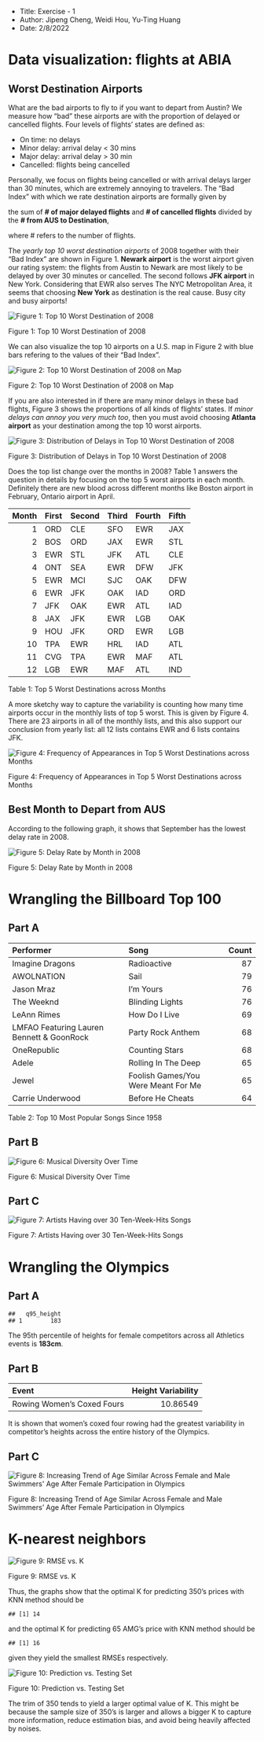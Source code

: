 -   Title: Exercise - 1
-   Author: Jipeng Cheng, Weidi Hou, Yu-Ting Huang
-   Date: 2/8/2022

# Data visualization: flights at ABIA

## Worst Destination Airports

What are the bad airports to fly to if you want to depart from Austin?
We measure how “bad” these airports are with the proportion of delayed
or cancelled flights. Four levels of flights’ states are defined as:

-   On time: no delays
-   Minor delay: arrival delay &lt; 30 mins
-   Major delay: arrival delay > 30 min
-   Cancelled: flights being cancelled

Personally, we focus on flights being cancelled or with arrival delays
larger than 30 minutes, which are extremely annoying to travelers. The
“Bad Index” with which we rate destination airports are formally given
by

the sum of **# of major delayed flights** and **# of cancelled flights**
divided by the **# from AUS to Destination**,

where # refers to the number of flights.

The *yearly top 10 worst destination airports* of 2008 together with
their “Bad Index” are shown in Figure 1. **Newark airport** is the worst
airport given our rating system: the flights from Austin to Newark are
most likely to be delayed by over 30 minutes or cancelled. The second
follows **JFK airport** in New York. Considering that EWR also serves
The NYC Metropolitan Area, it seems that choosing **New York** as
destination is the real cause. Busy city and busy airports!

<img src="Exercise_1_files/figure-markdown_strict/fig1-1.png" alt="Figure 1: Top 10 Worst Destination of 2008"  />
<p class="caption">
Figure 1: Top 10 Worst Destination of 2008
</p>

We can also visualize the top 10 airports on a U.S. map in Figure 2 with
blue bars refering to the values of their “Bad Index”.

<img src="Exercise_1_files/figure-markdown_strict/fig2-1.png" alt="Figure 2: Top 10 Worst Destination of 2008 on Map"  />
<p class="caption">
Figure 2: Top 10 Worst Destination of 2008 on Map
</p>

If you are also interested in if there are many minor delays in these
bad flights, Figure 3 shows the proportions of all kinds of flights’
states. If *minor delays can annoy you very much too*, then you must
avoid choosing **Atlanta airport** as your destination among the top 10
worst airports.

<img src="Exercise_1_files/figure-markdown_strict/fig3-1.png" alt="Figure 3: Distribution of Delays in Top 10 Worst Destination of 2008"  />
<p class="caption">
Figure 3: Distribution of Delays in Top 10 Worst Destination of 2008
</p>

Does the top list change over the months in 2008? Table 1 answers the
question in details by focusing on the top 5 worst airports in each
month. Definitely there are new blood across different months like
Boston airport in February, Ontario airport in April.

<table>
<thead>
<tr class="header">
<th style="text-align: right;">Month</th>
<th style="text-align: left;">First</th>
<th style="text-align: left;">Second</th>
<th style="text-align: left;">Third</th>
<th style="text-align: left;">Fourth</th>
<th style="text-align: left;">Fifth</th>
</tr>
</thead>
<tbody>
<tr class="odd">
<td style="text-align: right;">1</td>
<td style="text-align: left;">ORD</td>
<td style="text-align: left;">CLE</td>
<td style="text-align: left;">SFO</td>
<td style="text-align: left;">EWR</td>
<td style="text-align: left;">JAX</td>
</tr>
<tr class="even">
<td style="text-align: right;">2</td>
<td style="text-align: left;">BOS</td>
<td style="text-align: left;">ORD</td>
<td style="text-align: left;">JAX</td>
<td style="text-align: left;">EWR</td>
<td style="text-align: left;">STL</td>
</tr>
<tr class="odd">
<td style="text-align: right;">3</td>
<td style="text-align: left;">EWR</td>
<td style="text-align: left;">STL</td>
<td style="text-align: left;">JFK</td>
<td style="text-align: left;">ATL</td>
<td style="text-align: left;">CLE</td>
</tr>
<tr class="even">
<td style="text-align: right;">4</td>
<td style="text-align: left;">ONT</td>
<td style="text-align: left;">SEA</td>
<td style="text-align: left;">EWR</td>
<td style="text-align: left;">DFW</td>
<td style="text-align: left;">JFK</td>
</tr>
<tr class="odd">
<td style="text-align: right;">5</td>
<td style="text-align: left;">EWR</td>
<td style="text-align: left;">MCI</td>
<td style="text-align: left;">SJC</td>
<td style="text-align: left;">OAK</td>
<td style="text-align: left;">DFW</td>
</tr>
<tr class="even">
<td style="text-align: right;">6</td>
<td style="text-align: left;">EWR</td>
<td style="text-align: left;">JFK</td>
<td style="text-align: left;">OAK</td>
<td style="text-align: left;">IAD</td>
<td style="text-align: left;">ORD</td>
</tr>
<tr class="odd">
<td style="text-align: right;">7</td>
<td style="text-align: left;">JFK</td>
<td style="text-align: left;">OAK</td>
<td style="text-align: left;">EWR</td>
<td style="text-align: left;">ATL</td>
<td style="text-align: left;">IAD</td>
</tr>
<tr class="even">
<td style="text-align: right;">8</td>
<td style="text-align: left;">JAX</td>
<td style="text-align: left;">JFK</td>
<td style="text-align: left;">EWR</td>
<td style="text-align: left;">LGB</td>
<td style="text-align: left;">OAK</td>
</tr>
<tr class="odd">
<td style="text-align: right;">9</td>
<td style="text-align: left;">HOU</td>
<td style="text-align: left;">JFK</td>
<td style="text-align: left;">ORD</td>
<td style="text-align: left;">EWR</td>
<td style="text-align: left;">LGB</td>
</tr>
<tr class="even">
<td style="text-align: right;">10</td>
<td style="text-align: left;">TPA</td>
<td style="text-align: left;">EWR</td>
<td style="text-align: left;">HRL</td>
<td style="text-align: left;">IAD</td>
<td style="text-align: left;">ATL</td>
</tr>
<tr class="odd">
<td style="text-align: right;">11</td>
<td style="text-align: left;">CVG</td>
<td style="text-align: left;">TPA</td>
<td style="text-align: left;">EWR</td>
<td style="text-align: left;">MAF</td>
<td style="text-align: left;">ATL</td>
</tr>
<tr class="even">
<td style="text-align: right;">12</td>
<td style="text-align: left;">LGB</td>
<td style="text-align: left;">EWR</td>
<td style="text-align: left;">MAF</td>
<td style="text-align: left;">ATL</td>
<td style="text-align: left;">IND</td>
</tr>
</tbody>
</table>

Table 1: Top 5 Worst Destinations across Months

A more sketchy way to capture the variability is counting how many time
airports occur in the monthly lists of top 5 worst. This is given by
Figure 4. There are 23 airports in all of the monthly lists, and this
also support our conclusion from yearly list: all 12 lists contains EWR
and 6 lists contains JFK.

<img src="Exercise_1_files/figure-markdown_strict/fig4-1.png" alt="Figure 4: Frequency of Appearances in Top 5 Worst Destinations across Months"  />
<p class="caption">
Figure 4: Frequency of Appearances in Top 5 Worst Destinations across
Months
</p>

## Best Month to Depart from AUS

According to the following graph, it shows that September has the lowest
delay rate in 2008.

<img src="Exercise_1_files/figure-markdown_strict/fig5-1.png" alt="Figure 5: Delay Rate by Month in 2008"  />
<p class="caption">
Figure 5: Delay Rate by Month in 2008
</p>

# Wrangling the Billboard Top 100

## Part A

<table>
<thead>
<tr class="header">
<th style="text-align: left;">Performer</th>
<th style="text-align: left;">Song</th>
<th style="text-align: right;">Count</th>
</tr>
</thead>
<tbody>
<tr class="odd">
<td style="text-align: left;">Imagine Dragons</td>
<td style="text-align: left;">Radioactive</td>
<td style="text-align: right;">87</td>
</tr>
<tr class="even">
<td style="text-align: left;">AWOLNATION</td>
<td style="text-align: left;">Sail</td>
<td style="text-align: right;">79</td>
</tr>
<tr class="odd">
<td style="text-align: left;">Jason Mraz</td>
<td style="text-align: left;">I’m Yours</td>
<td style="text-align: right;">76</td>
</tr>
<tr class="even">
<td style="text-align: left;">The Weeknd</td>
<td style="text-align: left;">Blinding Lights</td>
<td style="text-align: right;">76</td>
</tr>
<tr class="odd">
<td style="text-align: left;">LeAnn Rimes</td>
<td style="text-align: left;">How Do I Live</td>
<td style="text-align: right;">69</td>
</tr>
<tr class="even">
<td style="text-align: left;">LMFAO Featuring Lauren Bennett &amp; GoonRock</td>
<td style="text-align: left;">Party Rock Anthem</td>
<td style="text-align: right;">68</td>
</tr>
<tr class="odd">
<td style="text-align: left;">OneRepublic</td>
<td style="text-align: left;">Counting Stars</td>
<td style="text-align: right;">68</td>
</tr>
<tr class="even">
<td style="text-align: left;">Adele</td>
<td style="text-align: left;">Rolling In The Deep</td>
<td style="text-align: right;">65</td>
</tr>
<tr class="odd">
<td style="text-align: left;">Jewel</td>
<td style="text-align: left;">Foolish Games/You Were Meant For Me</td>
<td style="text-align: right;">65</td>
</tr>
<tr class="even">
<td style="text-align: left;">Carrie Underwood</td>
<td style="text-align: left;">Before He Cheats</td>
<td style="text-align: right;">64</td>
</tr>
</tbody>
</table>

Table 2: Top 10 Most Popular Songs Since 1958

## Part B

<img src="Exercise_1_files/figure-markdown_strict/fig6-1.png" alt="Figure 6: Musical Diversity Over Time"  />
<p class="caption">
Figure 6: Musical Diversity Over Time
</p>

## Part C

<img src="Exercise_1_files/figure-markdown_strict/fig7-1.png" alt="Figure 7: Artists Having over 30 Ten-Week-Hits Songs"  />
<p class="caption">
Figure 7: Artists Having over 30 Ten-Week-Hits Songs
</p>

# Wrangling the Olympics

## Part A

    ##   q95_height
    ## 1        183

The 95th percentile of heights for female competitors across all
Athletics events is **183cm**.

## Part B

<table>
<thead>
<tr class="header">
<th style="text-align: left;">Event</th>
<th style="text-align: right;">Height Variability</th>
</tr>
</thead>
<tbody>
<tr class="odd">
<td style="text-align: left;">Rowing Women’s Coxed Fours</td>
<td style="text-align: right;">10.86549</td>
</tr>
</tbody>
</table>

It is shown that women’s coxed four rowing had the greatest variability
in competitor’s heights across the entire history of the Olympics.

## Part C

<img src="Exercise_1_files/figure-markdown_strict/fig8-1.png" alt="Figure 8: Increasing Trend of Age Similar Across Female and Male Swimmers' Age After Female Participation in Olympics"  />
<p class="caption">
Figure 8: Increasing Trend of Age Similar Across Female and Male
Swimmers’ Age After Female Participation in Olympics
</p>

# K-nearest neighbors

<img src="Exercise_1_files/figure-markdown_strict/fig9-1.png" alt="Figure 9: RMSE vs. K"  />
<p class="caption">
Figure 9: RMSE vs. K
</p>

Thus, the graphs show that the optimal K for predicting 350’s prices
with KNN method should be

    ## [1] 14

and the optimal K for predicting 65 AMG’s price with KNN method should
be

    ## [1] 16

given they yield the smallest RMSEs respectively.

<img src="Exercise_1_files/figure-markdown_strict/fig10-1.png" alt="Figure 10: Prediction vs. Testing Set"  />
<p class="caption">
Figure 10: Prediction vs. Testing Set
</p>

The trim of 350 tends to yield a larger optimal value of K. This might
be because the sample size of 350’s is larger and allows a bigger K to
capture more information, reduce estimation bias, and avoid being
heavily affected by noises.
